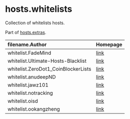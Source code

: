 # hosts.whitelists

Collection of whitelists hosts. 

Part of [hosts.extras](https://github.com/FadeMind/hosts.extras). 

| filename.Author | Homepage 
:-----------------|---------
| whitelist.FadeMind  | [link](https://github.com/FadeMind/hosts.extras)
| whitelist.Ultimate-Hosts-Blacklist | [link](https://github.com/Ultimate-Hosts-Blacklist/whitelist)
| whitelist.ZeroDot1_CoinBlockerLists | [link](https://github.com/Ultimate-Hosts-Blacklist/ZeroDot1_CoinBlockerLists)
| whitelist.anudeepND | [link](https://github.com/anudeepND/blacklist) 
| whitelist.jawz101 | [link](https://github.com/jawz101)
| whitelist.notracking | [link](https://github.com/notracking/hosts-blocklists)
| whitelist.oisd | [link](https://oisd.nl/excludes.php)
| whitelist.ookangzheng | [link](https://github.com/ookangzheng/blahdns)
